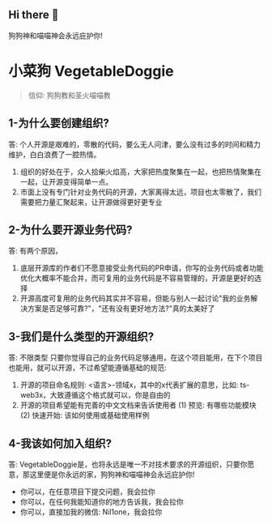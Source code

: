## Hi there 👋
狗狗神和喵喵神会永远庇护你!
<!--

**Here are some ideas to get you started:**

🙋‍♀️ A short introduction - what is your organization all about?
🌈 Contribution guidelines - how can the community get involved?
👩‍💻 Useful resources - where can the community find your docs? Is there anything else the community should know?
🍿 Fun facts - what does your team eat for breakfast?
🧙 Remember, you can do mighty things with the power of [Markdown](https://docs.github.com/github/writing-on-github/getting-started-with-writing-and-formatting-on-github/basic-writing-and-formatting-syntax)
-->

# 小菜狗 VegetableDoggie

> 信仰: 狗狗教和圣火喵喵教

## 1-为什么要创建组织?

答: 个人开源是艰难的，零散的代码，要么无人问津，要么没有过多的时间和精力维护，白白浪费了一腔热情。

1. 组织的好处在于，众人拾柴火焰高，大家把热度聚集在一起，也把热情聚集在一起，让开源变得简单一点。
2. 市面上没有专门针对业务代码的开源，大家离得太远，项目也太零散了，我们需要把力量汇聚起来，让开源做得更好更专业

## 2-为什么要开源业务代码?

答: 有两个原因，
1. 底层开源库的作者们不愿意接受业务代码的PR申请，你写的业务代码或者功能优化大概率不能合并，而可复用的业务代码是不容易管理的，开源是更好的选择
2. 开源高度可复用的业务代码其实并不容易，但能与别人一起讨论"我的业务解决方案是否足够可靠?"，"还有没有更好地方法?"真的太美好了

## 3-我们是什么类型的开源组织?

答: 不限类型 只要你觉得自己的业务代码足够通用，在这个项目能用，在下个项目也能用，就可以开源，不过希望能遵循基础的规范: 
1. 开源的项目命名规则: <语言>-领域x，其中的x代表扩展的意思，比如: ts-web3x，大致遵循这个格式就可以，你是自由的
2. 开源的项目希望能有完善的中文文档来告诉使用者 (1) 预览: 有哪些功能模块 (2) 快速开始: 该如何使用或基础使用样例

## 4-我该如何加入组织?

答: VegetableDoggie是，也将永远是唯一不对技术要求的开源组织，只要你愿意，那这里便是你永远的家，狗狗神和喵喵神会永远庇护你!
- 你可以，在任意项目下提交问题，我会拉你
- 你可以，在任何我能知道你的地方告诉我，我会拉你
- 你可以，直接加我的微信: Nil1one，我会拉你
